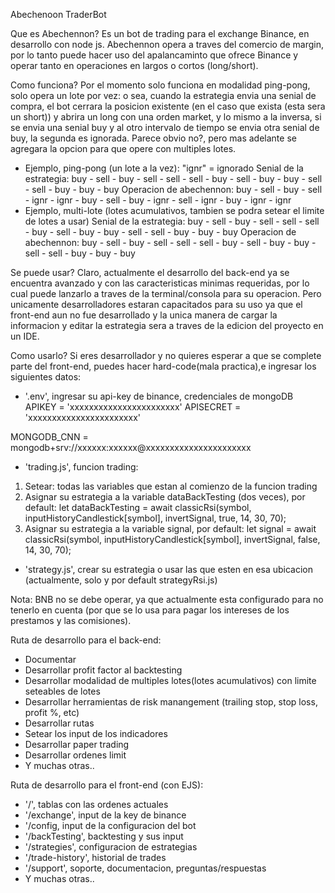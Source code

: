 Abechenoon TraderBot

Que es Abechennon?
Es un bot de trading para el exchange Binance, en desarrollo con node js. Abechennon opera a traves del comercio de margin, por lo tanto puede hacer uso del apalancaminto que ofrece Binance y operar tanto en operaciones en largos o cortos (long/short).

Como funciona?
Por el momento solo funciona en modalidad ping-pong, solo opera un lote por vez: o sea, cuando la estrategia envia una senial de compra, el bot cerrara la posicion existente (en el caso que exista (esta sera un short)) y abrira un long con una orden market, y lo mismo a la inversa, si se envia una senial buy y al otro intervalo de tiempo se envia otra senial de buy, la segunda es ignorada. Parece obvio no?, pero mas adelante se agregara la opcion para que opere con multiples lotes.
* Ejemplo, ping-pong (un lote a la vez): "ignr" = ignorado 
Senial de la estrategia: buy - sell - buy - sell - sell - sell - buy - sell - buy - buy  - sell - sell - buy - buy  - buy
Operacion de abechennon: buy - sell - buy - sell - ignr - ignr - buy - sell - buy - ignr - sell - ignr - buy - ignr - ignr
* Ejemplo, multi-lote (lotes acumulativos, tambien se podra setear el limite de lotes a usar)
Senial de la estrategia: buy - sell - buy - sell - sell - sell - buy - sell - buy - buy  - sell - sell - buy - buy  - buy
Operacion de abechennon: buy - sell - buy - sell - sell - sell - buy - sell - buy - buy  - sell - sell - buy - buy  - buy

Se puede usar?
Claro, actualmente el desarrollo del back-end ya se encuentra avanzado y con las caracteristicas minimas requeridas, por lo cual puede lanzarlo a traves de la terminal/consola para su operacion. Pero unicamente desarrolladores estaran capacitados para su uso ya que el front-end aun no fue desarrollado y la unica manera de cargar la informacion y editar la estrategia sera a traves de la edicion del proyecto en un IDE.

Como usarlo?
Si eres desarrollador y no quieres esperar a que se complete parte del front-end, puedes hacer hard-code(mala practica),e ingresar los siguientes datos:
* '.env', ingresar su api-key de binance, credenciales de mongoDB
APIKEY = 'xxxxxxxxxxxxxxxxxxxxxxx'
APISECRET = 'xxxxxxxxxxxxxxxxxxxxxxx'

MONGODB_CNN = mongodb+srv://xxxxxx:xxxxxx@xxxxxxxxxxxxxxxxxxxxxx

* 'trading.js', funcion trading:
1) Setear: todas las variables que estan al comienzo de la funcion trading
2) Asignar su estrategia a la variable dataBackTesting (dos veces), por default:
let dataBackTesting = await classicRsi(symbol, inputHistoryCandlestick[symbol], invertSignal, true, 14, 30, 70);
3) Asignar su estrategia a la variable signal, por default:
let signal = await classicRsi(symbol, inputHistoryCandlestick[symbol], invertSignal, false, 14, 30, 70);

* 'strategy.js', crear su estrategia o usar las que esten en esa ubicacion (actualmente, solo y por default strategyRsi.js)

Nota: BNB no se debe operar, ya que actualmente esta configurado para no tenerlo en cuenta (por que se lo usa para pagar los intereses de los prestamos y las comisiones).

Ruta de desarrollo para el back-end: 
* Documentar
* Desarrollar profit factor al backtesting
* Desarrollar modalidad de multiples lotes(lotes acumulativos) con limite seteables de lotes
* Desarrollar herramientas de risk manangement (trailing stop, stop loss, profit %, etc)
* Desarrollar rutas
* Setear los input de los indicadores
* Desarrollar paper trading
* Desarrollar ordenes limit
* Y muchas otras..

Ruta de desarrollo para el front-end (con EJS): 
* '/', tablas con las ordenes actuales
* '/exchange', input de la key de binance
* '/config, input de la configuracion del bot
* '/backTesting', backtesting y sus input
* '/strategies', configuracion de estrategias
* '/trade-history', historial de trades
* '/support', soporte, documentacion, preguntas/respuestas
* Y muchas otras..

